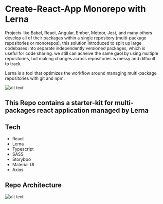 # Create-React-App Monorepo with Lerna

Projects like Babel, React, Angular, Ember, Meteor, Jest, and many others develop all of their packages within a single repository (multi-package repositories or monorepos), this solution introduced to split up large codebases into separate independently versioned packages, which is useful for code sharing. we still can acheive the same gaol by using multiple repositories, but making changes across repositories is messy and difficult to track. 

Lerna is a tool that optimizes the workflow around managing multi-package repositories with git and npm.

![alt text](https://miro.medium.com/max/5120/1*ITPWdo1leQjJ4mogqBvrlQ.png)


## This Repo contains a starter-kit for multi-packages react application managed by Lerna

## Tech

- React
- Lerna
- Typescript
- SASS
- Storyboo
- Material UI
- Axios

## Repo Architecture
![alt text](https://i.postimg.cc/5NtjQF1y/Lerna-1.png)
